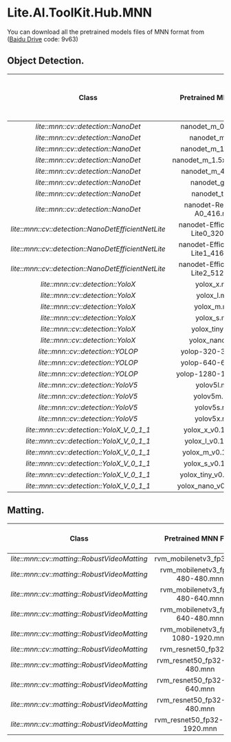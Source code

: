 # Lite.AI.ToolKit.Hub.MNN

You can download all the pretrained models files of MNN format from ([Baidu Drive](https://pan.baidu.com/s/1KyO-bCYUv6qPq2M8BH_Okg) code: 9v63) 

## Object Detection.

<div id="lite.ai.toolkit.hub.mnn-object-detection"></div>

|                 Class                 |      Pretrained MNN Files      |              Rename or Converted From (Repo)              | Size  |
| :-----------------------------------: | :-----------------------------: | :-------------------------------------------------------: | :---: |
| *lite::mnn::cv::detection::NanoDet* |    nanodet_m_0.5x.mnn     |       [nanodet](https://github.com/RangiLyu/nanodet)       | 1.1Mb  |
| *lite::mnn::cv::detection::NanoDet* |    nanodet_m.mnn     |       [nanodet](https://github.com/RangiLyu/nanodet)       | 3.6Mb  |
| *lite::mnn::cv::detection::NanoDet* |    nanodet_m_1.5x.mnn     |       [nanodet](https://github.com/RangiLyu/nanodet)       | 7.9Mb  |
| *lite::mnn::cv::detection::NanoDet* |    nanodet_m_1.5x_416.mnn     |       [nanodet](https://github.com/RangiLyu/nanodet)       | 7.9Mb  |
| *lite::mnn::cv::detection::NanoDet* |    nanodet_m_416.mnn     |       [nanodet](https://github.com/RangiLyu/nanodet)       | 3.6Mb  |
| *lite::mnn::cv::detection::NanoDet* |    nanodet_g.mnn     |       [nanodet](https://github.com/RangiLyu/nanodet)       | 14Mb  |
| *lite::mnn::cv::detection::NanoDet* |    nanodet_t.mnn     |       [nanodet](https://github.com/RangiLyu/nanodet)       | 5.1Mb  |
| *lite::mnn::cv::detection::NanoDet* |    nanodet-RepVGG-A0_416.mnn     |       [nanodet](https://github.com/RangiLyu/nanodet)       | 26Mb  |
| *lite::mnn::cv::detection::NanoDetEfficientNetLite* |    nanodet-EfficientNet-Lite0_320.mnn     |       [nanodet](https://github.com/RangiLyu/nanodet)       | 12Mb  |
| *lite::mnn::cv::detection::NanoDetEfficientNetLite* |    nanodet-EfficientNet-Lite1_416.mnn     |       [nanodet](https://github.com/RangiLyu/nanodet)       | 15Mb  |
| *lite::mnn::cv::detection::NanoDetEfficientNetLite* |    nanodet-EfficientNet-Lite2_512.mnn     |       [nanodet](https://github.com/RangiLyu/nanodet)       | 18Mb  |
|     *lite::mnn::cv::detection::YoloX*      |          yolox_x.mnn           |  [YOLOX](https://github.com/Megvii-BaseDetection/YOLOX)   | 378Mb |
|     *lite::mnn::cv::detection::YoloX*      |          yolox_l.mnn           |  [YOLOX](https://github.com/Megvii-BaseDetection/YOLOX)   | 207Mb |
|     *lite::mnn::cv::detection::YoloX*      |          yolox_m.mnn           |  [YOLOX](https://github.com/Megvii-BaseDetection/YOLOX)   | 97Mb  |
|     *lite::mnn::cv::detection::YoloX*      |          yolox_s.mnn           |  [YOLOX](https://github.com/Megvii-BaseDetection/YOLOX)   | 34Mb  |
|     *lite::mnn::cv::detection::YoloX*      |         yolox_tiny.mnn         |  [YOLOX](https://github.com/Megvii-BaseDetection/YOLOX)   | 19Mb  |
|     *lite::mnn::cv::detection::YoloX*      |         yolox_nano.mnn         |  [YOLOX](https://github.com/Megvii-BaseDetection/YOLOX)   | 3.5Mb |
|     *lite::mnn::cv::detection::YOLOP*      |       yolop-320-320.mnn           |  [YOLOP](https://github.com/hustvl/YOLOP)   | 30Mb  |
|     *lite::mnn::cv::detection::YOLOP*      |       yolop-640-640.mnn         |  [YOLOP](https://github.com/hustvl/YOLOP)   | 30Mb  |
|     *lite::mnn::cv::detection::YOLOP*      |       yolop-1280-1280.mnn         |  [YOLOP](https://github.com/hustvl/YOLOP)   | 30Mb |
|     *lite::mnn::cv::detection::YoloV5*     |          yolov5l.mnn            |      [yolov5](https://github.com/ultralytics/yolov5)      | 188Mb |
|     *lite::mnn::cv::detection::YoloV5*     |          yolov5m.mnn            |      [yolov5](https://github.com/ultralytics/yolov5)      | 85Mb  |
|     *lite::mnn::cv::detection::YoloV5*     |          yolov5s.mnn            |      [yolov5](https://github.com/ultralytics/yolov5)      | 29Mb  |
|     *lite::mnn::cv::detection::YoloV5*     |          yolov5x.mnn            |      [yolov5](https://github.com/ultralytics/yolov5)      | 351Mb | 
|     *lite::mnn::cv::detection::YoloX_V_0_1_1*      |          yolox_x_v0.1.1.mnn           |  [YOLOX](https://github.com/Megvii-BaseDetection/YOLOX)   | 378Mb |
|     *lite::mnn::cv::detection::YoloX_V_0_1_1*      |          yolox_l_v0.1.1.mnn           |  [YOLOX](https://github.com/Megvii-BaseDetection/YOLOX)   | 207Mb |
|     *lite::mnn::cv::detection::YoloX_V_0_1_1*      |          yolox_m_v0.1.1.mnn           |  [YOLOX](https://github.com/Megvii-BaseDetection/YOLOX)   | 97Mb  |
|     *lite::mnn::cv::detection::YoloX_V_0_1_1*      |          yolox_s_v0.1.1.mnn           |  [YOLOX](https://github.com/Megvii-BaseDetection/YOLOX)   | 34Mb  |
|     *lite::mnn::cv::detection::YoloX_V_0_1_1*      |         yolox_tiny_v0.1.1.mnn         |  [YOLOX](https://github.com/Megvii-BaseDetection/YOLOX)   | 19Mb  |
|     *lite::mnn::cv::detection::YoloX_V_0_1_1*      |         yolox_nano_v0.1.1.mnn         |  [YOLOX](https://github.com/Megvii-BaseDetection/YOLOX)   | 3.5Mb |


## Matting.

<div id="lite.ai.toolkit.hub.mnn-matting"></div>

|                Class                | Pretrained MNN Files |              Rename or Converted From (Repo)              | Size  |
| :---------------------------------: | :-------------------: | :-------------------------------------------------------: | :---: |
| *lite::mnn::cv::matting::RobustVideoMatting* |   rvm_mobilenetv3_fp32.mnn   | [RobustVideoMatting](https://github.com/PeterL1n/RobustVideoMatting) | 14Mb |
| *lite::mnn::cv::matting::RobustVideoMatting* |   rvm_mobilenetv3_fp32-480-480.mnn   | [RobustVideoMatting](https://github.com/PeterL1n/RobustVideoMatting) | 14Mb |
| *lite::mnn::cv::matting::RobustVideoMatting* |   rvm_mobilenetv3_fp32-480-640.mnn   | [RobustVideoMatting](https://github.com/PeterL1n/RobustVideoMatting) | 14Mb |
| *lite::mnn::cv::matting::RobustVideoMatting* |   rvm_mobilenetv3_fp32-640-480.mnn   | [RobustVideoMatting](https://github.com/PeterL1n/RobustVideoMatting) | 14Mb |
| *lite::mnn::cv::matting::RobustVideoMatting* |   rvm_mobilenetv3_fp32-1080-1920.mnn   | [RobustVideoMatting](https://github.com/PeterL1n/RobustVideoMatting) | 14Mb |
| *lite::mnn::cv::matting::RobustVideoMatting* |   rvm_resnet50_fp32.mnn   | [RobustVideoMatting](https://github.com/PeterL1n/RobustVideoMatting) | 50Mb |
| *lite::mnn::cv::matting::RobustVideoMatting* |   rvm_resnet50_fp32-480-480.mnn   | [RobustVideoMatting](https://github.com/PeterL1n/RobustVideoMatting) | 50Mb |
| *lite::mnn::cv::matting::RobustVideoMatting* |   rvm_resnet50_fp32-480-640.mnn   | [RobustVideoMatting](https://github.com/PeterL1n/RobustVideoMatting) | 50Mb |
| *lite::mnn::cv::matting::RobustVideoMatting* |   rvm_resnet50_fp32-640-480.mnn   | [RobustVideoMatting](https://github.com/PeterL1n/RobustVideoMatting) | 50Mb |
| *lite::mnn::cv::matting::RobustVideoMatting* |   rvm_resnet50_fp32-1080-1920.mnn   | [RobustVideoMatting](https://github.com/PeterL1n/RobustVideoMatting) | 50Mb |


